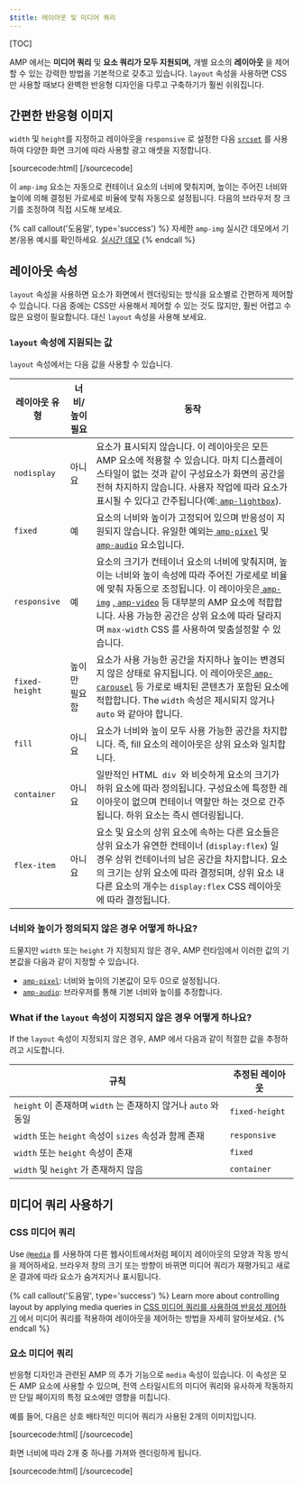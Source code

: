 ```yaml
---
$title: 레이아웃 및 미디어 쿼리
---
```


[TOC]

 AMP 에서는 **미디어 쿼리**  및 **요소 쿼리가 모두 지원되며,** 개별 요소의 **레이아웃** 을 제어할 수 있는 강력한 방법을 기본적으로 갖추고 있습니다. `layout` 속성을 사용하면 CSS 만 사용할 때보다 완벽한 반응형 디자인을 다루고 구축하기가 훨씬 쉬워집니다.

## 간편한 반응형 이미지

 `width` 및 `height`를 지정하고 레이아웃을 `responsive` 로 설정한 다음 [`srcset`](/ja/docs/design/responsive/art_direction.html) 를 사용하여 다양한 화면 크기에 따라 사용할 광고 애셋을 지정합니다.

[sourcecode:html]
<amp-img
    src="/img/narrow.jpg"
    srcset="/img/wide.jpg 640w,
           /img/narrow.jpg 320w"
    width="1698"
    height="2911"
    layout="responsive"
    alt="an image">
</amp-img>
[/sourcecode]

이 `amp-img` 요소는 자동으로 컨테이너 요소의 너비에 맞춰지며, 높이는 주어진 너비와 높이에 의해 결정된 가로세로 비율에 맞춰 자동으로 설정됩니다. 다음의 브라우저 창 크기를 조정하여 직접 시도해 보세요.

<amp-img src="/static/img/background.jpg" width="1920" height="1080" layout="responsive"></amp-img>

{% call callout('도움말', type='success') %}
 자세한 `amp-img` 실시간 데모에서 기본/응용 예시를 확인하세요. [실시간 데모](https://ampbyexample.com/components/amp-img/)
{% endcall %}

## 레이아웃 속성

`layout` 속성을 사용하면 요소가 화면에서 렌더링되는 방식을 요소별로 간편하게 제어할 수 있습니다. 다음 중에는 CSS만 사용해서 제어할 수 있는 것도 많지만, 훨씬 어렵고 수많은 요령이 필요합니다. 대신 `layout` 속성을 사용해 보세요.

### `layout` 속성에 지원되는 값

`layout` 속성에서는 다음 값을 사용할 수 있습니다.

<table>
  <thead>
    <tr>
      <th data-th="Layout type" class="col-twenty">레이아웃 유형</th>
      <th data-th="Width/height required" class="col-twenty">너비/높이 필요</th>
      <th data-th="Behavior">동작</th>
    </tr>
  </thead>
  <tbody>
    <tr>
      <td data-th="Layout type" class="col-twenty"><code>nodisplay</code></td>
      <td data-th="Description" class="col-twenty">아니요</td>
      <td data-th="Behavior"> 요소가 표시되지 않습니다. 이 레이아웃은 모든 AMP 요소에 적용할 수 있습니다. 마치 디스플레이 스타일이 없는 것과 같이 구성요소가 화면의 공간을 전혀 차지하지 않습니다. 사용자 작업에 따라 요소가 표시될 수 있다고 간주됩니다(예:<a href="/ja/docs/reference/amp-lightbox.html"> <code>amp-lightbox</code></a>).</td>
    </tr>
    <tr>
      <td data-th="Layout type" class="col-twenty"><code>fixed</code></td>
      <td data-th="Description" class="col-twenty">예</td>
      <td data-th="Behavior"> 요소의 너비와 높이가 고정되어 있으며 반응성이 지원되지 않습니다. 유일한 예외는<a href="/ja/docs/reference/amp-pixel.html"> <code>amp-pixel</code></a>  및<a href="/ja/docs/reference/amp-audio.html"> <code>amp-audio</code></a> 요소입니다.</td>
    </tr>
    <tr>
      <td data-th="Layout type" class="col-twenty"><code>responsive</code></td>
      <td data-th="Description" class="col-twenty">예</td>
      <td data-th="Behavior"> 요소의 크기가 컨테이너 요소의 너비에 맞춰지며, 높이는 너비와 높이 속성에 따라 주어진 가로세로 비율에 맞춰 자동으로 조정됩니다. 이 레이아웃은<a href="/ja/docs/reference/amp-img.html"> <code>amp-img</code></a> ,<a href="/ja/docs/reference/amp-video.html"> <code>amp-video</code></a> 등 대부분의 AMP 요소에 적합합니다. 사용 가능한 공간은 상위 요소에 따라 달라지며 <code>max-width</code> CSS 를 사용하여 맞춤설정할 수 있습니다.</td>
    </tr>
    <tr>
      <td data-th="Layout type" class="col-twenty"><code>fixed-height</code></td>
      <td data-th="Description" class="col-twenty">높이만 필요함</td>
      <td data-th="Behavior"> 요소가 사용 가능한 공간을 차지하나 높이는 변경되지 않은 상태로 유지됩니다. 이 레이아웃은<a href="/ja/docs/reference/amp-carousel.html"> <code>amp-carousel</code></a>  등 가로로 배치된 콘텐츠가 포함된 요소에 적합합니다. The <code>width</code>  속성은 제시되지 않거나 <code>auto</code> 와 같아야 합니다.</td>
    </tr>
    <tr>
      <td data-th="Layout type" class="col-twenty"><code>fill</code></td>
      <td data-th="Description" class="col-twenty">아니요</td>
      <td data-th="Behavior">요소가 너비와 높이 모두 사용 가능한 공간을 차지합니다. 즉, fill 요소의 레이아웃은 상위 요소와 일치합니다.</td>
    </tr>
    <tr>
      <td data-th="Layout type" class="col-twenty"><code>container</code></td>
      <td data-th="Description" class="col-twenty">아니요</td>
      <td data-th="Behavior"> 일반적인 HTML<code> div </code>와 비슷하게 요소의 크기가 하위 요소에 따라 정의됩니다. 구성요소에 특정한 레이아웃이 없으며 컨테이너 역할만 하는 것으로 간주됩니다. 하위 요소는 즉시 렌더링됩니다.</td>
    </tr>
    <tr>
      <td data-th="Layout type" class="col-twenty"><code>flex-item</code></td>
      <td data-th="Description" class="col-twenty">아니요</td>
      <td data-th="Behavior"> 요소 및 요소의 상위 요소에 속하는 다른 요소들은 상위 요소가 유연한 컨테이너 (<code>display:flex</code>) 일 경우 상위 컨테이너의 남은 공간을 차지합니다. 요소의 크기는 상위 요소에 따라 결정되며, 상위 요소 내 다른 요소의 개수는 <code>display:flex</code> CSS 레이아웃에 따라 결정됩니다.</td>
    </tr>
  </tbody>
</table>

### 너비와 높이가 정의되지 않은 경우 어떻게 하나요?

드물지만 `width` 또는 `height` 가 지정되지 않은 경우, AMP 런타임에서 이러한 값의 기본값을 다음과 같이 지정할 수 있습니다.

* [`amp-pixel`](/ja/docs/reference/amp-pixel.html): 너비와 높이의 기본값이 모두 0으로 설정됩니다.
* [`amp-audio`](/ja/docs/reference/amp-audio.html): 브라우저를 통해 기본 너비와 높이를 추정합니다.

###  What if the <code>layout</code> 속성이 지정되지 않은 경우 어떻게 하나요?

 If the <code>layout</code> 속성이 지정되지 않은 경우, AMP 에서 다음과 같이 적절한 값을 추정하려고 시도합니다.

<table>
  <thead>
    <tr>
      <th data-th="Rule">규칙</th>
      <th data-th="Inferred layout" class="col-thirty">추정된 레이아웃</th>
    </tr>
  </thead>
  <tbody>
    <tr>
      <td data-th="Rule"><code>height</code>  이 존재하며 <code>width</code>  는 존재하지 않거나 <code>auto</code> 와 동일</td>
      <td data-th="Inferred layout"><code>fixed-height</code></td>
    </tr>
    <tr>
      <td data-th="Rule"><code>width</code>  또는 <code>height</code>  속성이 <code>sizes</code> 속성과 함께 존재</td>
      <td data-th="Inferred layout"><code>responsive</code></td>
    </tr>
    <tr>
      <td data-th="Rule"><code>width</code>  또는 <code>height</code> 속성이 존재</td>
      <td data-th="Inferred layout"> <code>fixed</code></td>
    </tr>
    <tr>
      <td data-th="Rule"><code>width</code>  및 <code>height</code> 가 존재하지 않음</td>
      <td data-th="Inferred layout"> <code>container</code></td>
    </tr>
  </tbody>
</table>

## 미디어 쿼리 사용하기

### CSS 미디어 쿼리

 Use [`@media`](https://developer.mozilla.org/ja/docs/Web/CSS/@media) 를 사용하여 다른 웹사이트에서처럼 페이지 레이아웃의 모양과 작동 방식을 제어하세요. 브라우저 창의 크기 또는 방향이 바뀌면 미디어 쿼리가 재평가되고 새로운 결과에 따라 요소가 숨겨지거나 표시됩니다.

{% call callout('도움말', type='success') %}
 Learn more about controlling layout by applying media queries in [CSS 미디어 쿼리를 사용하여 반응성 제어하기](https://developers.google.com/web/fundamentals/design-and-ui/responsive/fundamentals/use-media-queries?hl=en)
에서 미디어 쿼리를 적용하여 레이아웃을 제어하는 방법을 자세히 알아보세요. {% endcall %}

### 요소 미디어 쿼리

반응형 디자인과 관련된 AMP 의 추가 기능으로 `media` 속성이 있습니다. 이 속성은 모든 AMP 요소에 사용할 수 있으며, 전역 스타일시트의 미디어 쿼리와 유사하게 작동하지만 단일 페이지의 특정 요소에만 영향을 미칩니다.

예를 들어, 다음은 상호 배타적인 미디어 쿼리가 사용된 2개의 이미지입니다.

[sourcecode:html]
<amp-img
    media="(min-width: 650px)"
    src="wide.jpg"
    width=466
    height=355
    layout="responsive">
</amp-img>
[/sourcecode]

화면 너비에 따라 2개 중 하나를 가져와 렌더링하게 됩니다.

[sourcecode:html]
<amp-img
    media="(max-width: 649px)"
    src="narrow.jpg"
    width=527
    height=193
    layout="responsive">
</amp-img>
[/sourcecode]
